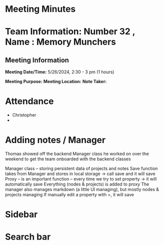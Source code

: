 # Meeting Minutes

# Team Information: Number 32 , Name : Memory Munchers
## Meeting Information

**Meeting Date/Time:** 5/26/2024, 2:30 - 3 pm (1 hours) 

**Meeting Purpose:** 
**Meeting Location:** 
**Note Taker:** 

# Attendance

- Christopher
- 

# Adding notes / Manager

Thomas showed off the backend Manager class he worked on over the weekend to get the team onboarded with the backend classes

Manager class – storing persistent data of projects and notes
Save function takes from Manager and stores in local storage -> call save and it will save
Proxy – is an important function – every time we try to set property -> it will automatically save
Everything (nodes & projects) is added to proxy
The manager also manages markdown (a little UI managing), but mostly nodes & projects managing
If manually edit a property with =, it will save

# Sidebar



# Search bar



